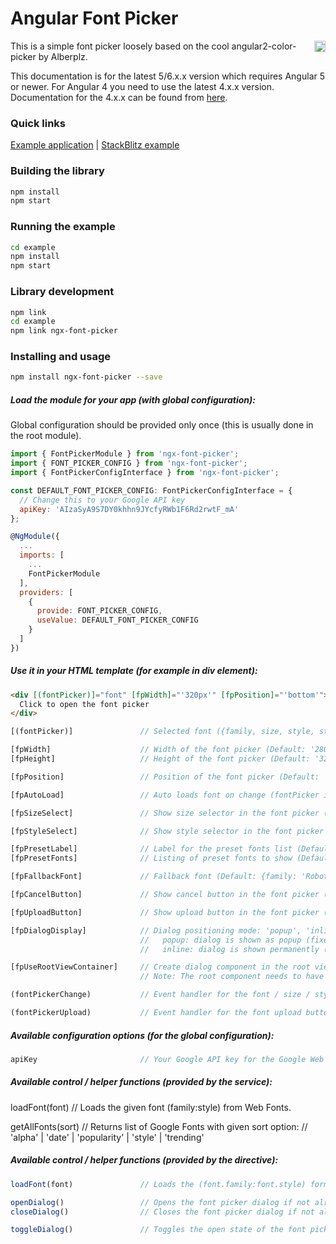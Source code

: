 # Angular Font Picker

<a href="https://badge.fury.io/js/ngx-font-picker"><img src="https://badge.fury.io/js/ngx-font-picker.svg" align="right" alt="npm version" height="18"></a>

This is a simple font picker loosely based on the cool angular2-color-picker by Alberplz.

This documentation is for the latest 5/6.x.x version which requires Angular 5 or newer. For Angular 4 you need to use the latest 4.x.x version. Documentation for the 4.x.x can be found from <a href="https://github.com/zefoy/ngx-font-picker/tree/4.x.x/">here</a>.

### Quick links

[Example application](https://zefoy.github.io/ngx-font-picker/)
 |
[StackBlitz example](https://stackblitz.com/github/zefoy/ngx-font-picker/tree/master/example)

### Building the library

```bash
npm install
npm start
```

### Running the example

```bash
cd example
npm install
npm start
```

### Library development


```bash
npm link
cd example
npm link ngx-font-picker
```

### Installing and usage

```bash
npm install ngx-font-picker --save
```

##### Load the module for your app (with global configuration):

Global configuration should be provided only once (this is usually done in the root module).

```javascript
import { FontPickerModule } from 'ngx-font-picker';
import { FONT_PICKER_CONFIG } from 'ngx-font-picker';
import { FontPickerConfigInterface } from 'ngx-font-picker';

const DEFAULT_FONT_PICKER_CONFIG: FontPickerConfigInterface = {
  // Change this to your Google API key
  apiKey: 'AIzaSyA9S7DY0khhn9JYcfyRWb1F6Rd2rwtF_mA'
};

@NgModule({
  ...
  imports: [
    ...
    FontPickerModule
  ],
  providers: [
    {
      provide: FONT_PICKER_CONFIG,
      useValue: DEFAULT_FONT_PICKER_CONFIG
    }
  ]
})
```

##### Use it in your HTML template (for example in div element):

```html
<div [(fontPicker)]="font" [fpWidth]="'320px'" [fpPosition]="'bottom'">
  Click to open the font picker
</div>
```

```javascript
[(fontPicker)]               // Selected font ({family, size, style, styles, files}).

[fpWidth]                    // Width of the font picker (Default: '280px').
[fpHeight]                   // Height of the font picker (Default: '320px').

[fpPosition]                 // Position of the font picker (Default: 'bottom').

[fpAutoLoad]                 // Auto loads font on change (fontPicker input change).

[fpSizeSelect]               // Show size selector in the font picker (Default: false).

[fpStyleSelect]              // Show style selector in the font picker (Default: false).

[fpPresetLabel]              // Label for the preset fonts list (Default: undefined).
[fpPresetFonts]              // Listing of preset fonts to show (Default: undefined).

[fpFallbackFont]             // Fallback font (Default: {family: 'Roboto', size: 14}).

[fpCancelButton]             // Show cancel button in the font picker (Default: false).

[fpUploadButton]             // Show upload button in the font picker (Default: false).

[fpDialogDisplay]            // Dialog positioning mode: 'popup', 'inline' ('popup').
                             //   popup: dialog is shown as popup (fixed positioning).
                             //   inline: dialog is shown permanently (static positioning).

[fpUseRootViewContainer]     // Create dialog component in the root view container (false).
                             // Note: The root component needs to have public viewContainerRef.

(fontPickerChange)           // Event handler for the font / size / style change.

(fontPickerUpload)           // Event handler for the font upload button click event.
```

##### Available configuration options (for the global configuration):

```javascript
apiKey                       // Your Google API key for the Google Web Fonts API.
```

##### Available control / helper functions (provided by the service):

loadFont(font)               // Loads the given font (family:style) from Web Fonts.

getAllFonts(sort)            // Returns list of Google Fonts with given sort option:
                             // 'alpha' | 'date' | 'popularity' | 'style' | 'trending'

##### Available control / helper functions (provided by the directive):

```javascript
loadFont(font)               // Loads the (font.family:font.style) form Web Fonts.

openDialog()                 // Opens the font picker dialog if not already open.
closeDialog()                // Closes the font picker dialog if not already closed.

toggleDialog()               // Toggles the open state of the font picker dialog.
```

